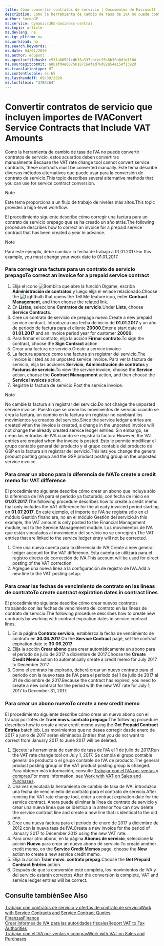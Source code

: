 ```yaml
---
title: Cómo convertir contratos de servicio | Documentos de Microsoft
description: Como la herramienta de cambio de tasa de IVA no puede convertir contratos de servicio, estos acuerdos deben convertirse manualmente. Este tema describe diversos métodos alternativos que puede usar para la conversión de contrato de servicio.
author: SorenGP
ms.service: dynamics365-business-central
ms.topic: article
ms.devlang: na
ms.tgt_pltfrm: na
ms.workload: na
ms.search.keywords: ''
ms.date: 04/01/2020
ms.author: edupont
ms.openlocfilehash: e531a80521cdb76a337cbfec95b6b30a0d1d118d
ms.sourcegitcommit: a80afd4e5075018716efad76d82a54e158f1392d
ms.translationtype: HT
ms.contentlocale: es-ES
ms.lasthandoff: 09/09/2020
ms.locfileid: "3784364"
---
```

# <a name="convert-service-contracts-that-include-vat-amounts"></a><span data-ttu-id="341b9-104">Convertir contratos de servicio que incluyen importes de IVA</span><span class="sxs-lookup"><span data-stu-id="341b9-104">Convert Service Contracts that Include VAT Amounts</span></span>
<span data-ttu-id="341b9-105">Como la herramienta de cambio de tasa de IVA no puede convertir contratos de servicio, estos acuerdos deben convertirse manualmente.</span><span class="sxs-lookup"><span data-stu-id="341b9-105">Because the VAT rate change tool cannot convert service contracts, these contracts must be converted manually.</span></span> <span data-ttu-id="341b9-106">Este tema describe diversos métodos alternativos que puede usar para la conversión de contrato de servicio.</span><span class="sxs-lookup"><span data-stu-id="341b9-106">This topic describes several alternative methods that you can use for service contract conversion.</span></span>  

> [!NOTE]  
>  <span data-ttu-id="341b9-107">Este tema proporciona a un flujo de trabajo de niveles más altos.</span><span class="sxs-lookup"><span data-stu-id="341b9-107">This topic provides a high-level workflow.</span></span>  

 <span data-ttu-id="341b9-108">El procedimiento siguiente describe cómo corregir una factura para un contrato de servicio prepago que se ha creado un año atrás.</span><span class="sxs-lookup"><span data-stu-id="341b9-108">The following procedure describes how to correct an invoice for a prepaid service contract that has been created a year in advance.</span></span>  

> [!NOTE]  
>  <span data-ttu-id="341b9-109">Para este ejemplo, debe cambiar la fecha de trabajo a 01.01.2017.</span><span class="sxs-lookup"><span data-stu-id="341b9-109">For this example, you must change your work date to 01.01.2017.</span></span>  

### <a name="to-correct-an-invoice-for-a-prepaid-service-contract"></a><span data-ttu-id="341b9-110">Para corregir una factura para un contrato de servicio prepago</span><span class="sxs-lookup"><span data-stu-id="341b9-110">To correct an invoice for a prepaid service contract</span></span>  
1. <span data-ttu-id="341b9-111">Elija el icono ![Bombilla que abre la función Dígame](media/ui-search/search_small.png "Dígame qué desea hacer"), escriba **Administración de contratos** y luego elija el enlace relacionado.</span><span class="sxs-lookup"><span data-stu-id="341b9-111">Choose the ![Lightbulb that opens the Tell Me feature](media/ui-search/search_small.png "Tell me what you want to do") icon, enter **Contract Management**, and then choose the related link.</span></span>  
2. <span data-ttu-id="341b9-112">En **Listas**, seleccione **Contratos de servicio**.</span><span class="sxs-lookup"><span data-stu-id="341b9-112">Under **Lists**, choose **Service Contracts**.</span></span>  
3. <span data-ttu-id="341b9-113">Cree un contrato de servicio de prepago nuevo.</span><span class="sxs-lookup"><span data-stu-id="341b9-113">Create a new prepaid service contract.</span></span> <span data-ttu-id="341b9-114">Introduzca una fecha de inicio de **01.01.2017** y un año de periodo de factura para el cliente **20000**.</span><span class="sxs-lookup"><span data-stu-id="341b9-114">Enter a start date of **01.01.2017** and an invoice period year for customer **20000**.</span></span>  
4. <span data-ttu-id="341b9-115">Para firmar el contrato, elija la acción **Firmar contrato**.</span><span class="sxs-lookup"><span data-stu-id="341b9-115">To sign the contract, choose the **Sign Contract** action.</span></span>  
5. <span data-ttu-id="341b9-116">Crear una factura de servicio.</span><span class="sxs-lookup"><span data-stu-id="341b9-116">Create a service invoice.</span></span>
6. <span data-ttu-id="341b9-117">La factura aparece como una factura sin registrar del servicio.</span><span class="sxs-lookup"><span data-stu-id="341b9-117">The invoice is listed as an unposted service invoice.</span></span> <span data-ttu-id="341b9-118">Para ver la factura del servicio, elija las acciones **Servicio**, **Administración de contratos** y **Facturas de servicio**.</span><span class="sxs-lookup"><span data-stu-id="341b9-118">To view the service invoice, choose the **Service** action, choose the **Contract Management** action, and then choose the **Service Invoices** action.</span></span>  
7. <span data-ttu-id="341b9-119">Registre la factura de servicio.</span><span class="sxs-lookup"><span data-stu-id="341b9-119">Post the service invoice.</span></span>  

> [!NOTE]  
>  <span data-ttu-id="341b9-120">No cambie la factura sin registrar del servicio.</span><span class="sxs-lookup"><span data-stu-id="341b9-120">Do not change the unposted service invoice.</span></span> <span data-ttu-id="341b9-121">Puesto que se crean los movimientos de servicio cuando se crea la factura, un cambio en la factura sin registrar no cambiará los movimientos ya creados del servicio.</span><span class="sxs-lookup"><span data-stu-id="341b9-121">Since the service ledger entries are created when the invoice is created, a change in the unposted invoice will not change the already created service ledger entries.</span></span> <span data-ttu-id="341b9-122">Sin embargo, se crean las entradas de IVA cuando se registra la factura.</span><span class="sxs-lookup"><span data-stu-id="341b9-122">However, the VAT entries are created when the invoice is posted.</span></span> <span data-ttu-id="341b9-123">Esto le permite modificar el grupo contable general del producto y el grupo contable del producto de GSP en la factura sin registrar del servicio.</span><span class="sxs-lookup"><span data-stu-id="341b9-123">This lets you change the general product posting group and the GSP product posting group on the unposted service invoice.</span></span>  

### <a name="to-create-a-credit-memo-for-vat-difference"></a><span data-ttu-id="341b9-124">Para crear un abono para la diferencia de IVA</span><span class="sxs-lookup"><span data-stu-id="341b9-124">To create a credit memo for VAT difference</span></span>  
<span data-ttu-id="341b9-125">El procedimiento siguiente describe cómo crear un abono que incluya sólo la diferencia de IVA para el periodo ya facturado, con fecha de inicio en **01.07.2017**.</span><span class="sxs-lookup"><span data-stu-id="341b9-125">The following procedure describes how to create a credit memo that only includes the VAT difference for the already invoiced period starting on **01.07.2017**.</span></span> <span data-ttu-id="341b9-126">En este ejemplo, el importe de IVA se registra sólo en el módulo Gestión financiera, no en el módulo Gestión del servicio.</span><span class="sxs-lookup"><span data-stu-id="341b9-126">In this example, the VAT amount is only posted to the Financial Management module, not to the Service Management module.</span></span> <span data-ttu-id="341b9-127">Los movimientos de IVA que están vinculados al movimiento del servicio no se corregirán.</span><span class="sxs-lookup"><span data-stu-id="341b9-127">The VAT entries that are linked to the service ledger entry will not be corrected.</span></span>  

1. <span data-ttu-id="341b9-128">Cree una nueva cuenta para la diferencia de IVA.</span><span class="sxs-lookup"><span data-stu-id="341b9-128">Create a new general ledger account for the VAT difference.</span></span> <span data-ttu-id="341b9-129">Esta cuenta se utilizará para el registro directo de corrección de IVA.</span><span class="sxs-lookup"><span data-stu-id="341b9-129">This account will be used for direct posting of the VAT correction.</span></span>  
2. <span data-ttu-id="341b9-130">Agregue una nueva línea a la configuración de registro de IVA.</span><span class="sxs-lookup"><span data-stu-id="341b9-130">Add a new line to the VAT posting setup.</span></span>  

### <a name="to-create-contract-expiration-dates-in-contract-lines"></a><span data-ttu-id="341b9-131">Para crear las fechas de vencimiento de contrato en las líneas de contrato</span><span class="sxs-lookup"><span data-stu-id="341b9-131">To create contract expiration dates in contract lines</span></span>  
<span data-ttu-id="341b9-132">El procedimiento siguiente describe cómo crear nuevos contratos trabajando con las fechas de vencimiento del contrato en las líneas de contrato de servicio.</span><span class="sxs-lookup"><span data-stu-id="341b9-132">The following procedure describes how to create new contracts by working with contract expiration dates in service contract lines.</span></span>  

1. <span data-ttu-id="341b9-133">En la página **Contrato servicio**, establezca la fecha de vencimiento de contrato en **30.06.2017**.</span><span class="sxs-lookup"><span data-stu-id="341b9-133">On the **Service Contract** page, set the contract expiration date to **30.06.2017**.</span></span>  
2. <span data-ttu-id="341b9-134">Elija la acción **Crear abono** para crear automáticamente un abono para el periodo de julio de 2017 a diciembre de 2017.</span><span class="sxs-lookup"><span data-stu-id="341b9-134">Choose the **Create Credit Memo** action to automatically create a credit memo for July 2017 to December 2017.</span></span>  
3. <span data-ttu-id="341b9-135">Como el contrato ha expirado, deberá crear un nuevo contrato para el periodo con la nuevo tasa de IVA para el periodo del 1 de julio de 2017 al 31 de diciembre de 2017.</span><span class="sxs-lookup"><span data-stu-id="341b9-135">Because the contract has expired, you need to create a new contract for the period with the new VAT rate for July 1, 2017 to December 31, 2017.</span></span>  

### <a name="to-create-a-new-credit-memo"></a><span data-ttu-id="341b9-136">Para crear un abono nuevo</span><span class="sxs-lookup"><span data-stu-id="341b9-136">To create a new credit memo</span></span>  
<span data-ttu-id="341b9-137">El procedimiento siguiente describe cómo crear un nuevo abono con el trabajo por lotes de **Traer movs. contrato prepago**.</span><span class="sxs-lookup"><span data-stu-id="341b9-137">The following procedure describes how to create a new credit memo using the **Get Prepaid Contract Entries** batch job.</span></span> <span data-ttu-id="341b9-138">Los movimientos que no desea corregir desde enero de 2017 a junio de 2017 serán eliminados.</span><span class="sxs-lookup"><span data-stu-id="341b9-138">Entries that you do not want to correct from January 2017 to June 2017 will be deleted.</span></span>  

1. <span data-ttu-id="341b9-139">Ejecute la herramienta de cambio de tasa de IVA el 1 de julio de 2017.</span><span class="sxs-lookup"><span data-stu-id="341b9-139">Run the VAT rate change tool on July 1, 2017.</span></span> <span data-ttu-id="341b9-140">Se cambia el grupo contable general de producto o el grupo contable de IVA de producto.</span><span class="sxs-lookup"><span data-stu-id="341b9-140">The general product posting group or the VAT product posting group is changed.</span></span> <span data-ttu-id="341b9-141">Para obtener más información, consulte [Trabajar con el IVA por ventas y compras](finance-work-with-vat.md).</span><span class="sxs-lookup"><span data-stu-id="341b9-141">For more information, see [Work with VAT on Sales and Purchases](finance-work-with-vat.md).</span></span>  
2. <span data-ttu-id="341b9-142">Una vez ejecutada la herramienta de cambio de tasa de IVA, introduzca una fecha de vencimiento de contrato para el contrato de servicio.</span><span class="sxs-lookup"><span data-stu-id="341b9-142">After running the VAT rate change tool, enter a contract expiration date for the service contract.</span></span> <span data-ttu-id="341b9-143">Ahora puede eliminar la línea de contrato de servicio y crear una nueva línea que se idéntica a la anterior.</span><span class="sxs-lookup"><span data-stu-id="341b9-143">You can now delete the service contract line and create a new line that is identical to the old one.</span></span>  
3. <span data-ttu-id="341b9-144">Cree una nueva factura para el periodo de enero de 2017 a diciembre de 2012 con la nueva tasa de IVA.</span><span class="sxs-lookup"><span data-stu-id="341b9-144">Create a new invoice for the period of January 2017 to December 2012 using the new VAT rate.</span></span>  
4. <span data-ttu-id="341b9-145">Para crear otro abono, en la página **Abonos de servicio**, seleccione la acción **Nuevo** para crear un nuevo abono de servicio.</span><span class="sxs-lookup"><span data-stu-id="341b9-145">To create another credit memo, on the **Service Credit Memos** page, choose the **New** action to create a new service credit memo.</span></span>  
5. <span data-ttu-id="341b9-146">Elija la acción **Traer movs. contrato prepag.**</span><span class="sxs-lookup"><span data-stu-id="341b9-146">Choose the **Get Prepaid Contract Entries** action.</span></span>  
6. <span data-ttu-id="341b9-147">Después de que la conversión esté completa, los movimientos de IVA y del servicio estarán correctos.</span><span class="sxs-lookup"><span data-stu-id="341b9-147">After the conversion is complete, VAT and service ledger entries will be correct.</span></span>  

## <a name="see-also"></a><span data-ttu-id="341b9-148">Consulte también</span><span class="sxs-lookup"><span data-stu-id="341b9-148">See Also</span></span>  
[<span data-ttu-id="341b9-149">Trabajar con contratos de servicio y ofertas de contrato de servicio</span><span class="sxs-lookup"><span data-stu-id="341b9-149">Work with Service Contracts and Service Contract Quotes</span></span>](service-how-to-create-service-contracts-and-service-contract-quotes.md)  
[<span data-ttu-id="341b9-150">Finanzas</span><span class="sxs-lookup"><span data-stu-id="341b9-150">Finance</span></span>](finance.md)  
[<span data-ttu-id="341b9-151">Crear informes de IVA para las autoridades fiscales</span><span class="sxs-lookup"><span data-stu-id="341b9-151">Report VAT to Tax Authorities</span></span>](finance-how-report-vat.md)  
[<span data-ttu-id="341b9-152">Trabajar con el IVA por ventas y compras</span><span class="sxs-lookup"><span data-stu-id="341b9-152">Work with VAT on Sales and Purchases</span></span>](finance-work-with-vat.md)  
